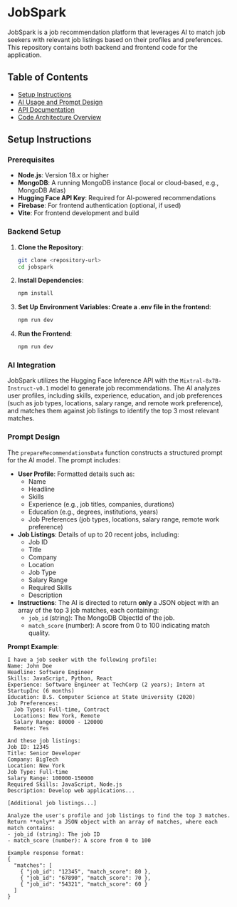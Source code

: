 # JobSpark

JobSpark is a job recommendation platform that leverages AI to match job seekers with relevant job listings based on their profiles and preferences. This repository contains both backend and frontend code for the application.

## Table of Contents

- [Setup Instructions](#setup-instructions)
- [AI Usage and Prompt Design](#ai-usage-and-prompt-design)
- [API Documentation](#api-documentation)
- [Code Architecture Overview](#code-architecture-overview)

## Setup Instructions

### Prerequisites

- **Node.js**: Version 18.x or higher
- **MongoDB**: A running MongoDB instance (local or cloud-based, e.g., MongoDB Atlas)
- **Hugging Face API Key**: Required for AI-powered recommendations
- **Firebase**: For frontend authentication (optional, if used)
- **Vite**: For frontend development and build

### Backend Setup

1. **Clone the Repository**:
   ```bash
   git clone <repository-url>
   cd jobspark
   
   
   ```
2. **Install Dependencies**:
   ```bash
   npm install
   ```
3. **Set Up Environment Variables: Create a .env file in the frontend**:
   ```bash
   npm run dev
   ```
3. **Run the Frontend**:
   ```bash
   npm run dev
   ```

### AI Integration
JobSpark utilizes the Hugging Face Inference API with the `Mixtral-8x7B-Instruct-v0.1` model to generate job recommendations. The AI analyzes user profiles, including skills, experience, education, and job preferences (such as job types, locations, salary range, and remote work preference), and matches them against job listings to identify the top 3 most relevant matches.

### Prompt Design
The `prepareRecommendationsData` function constructs a structured prompt for the AI model. The prompt includes:

- **User Profile**: Formatted details such as:
  - Name
  - Headline
  - Skills
  - Experience (e.g., job titles, companies, durations)
  - Education (e.g., degrees, institutions, years)
  - Job Preferences (job types, locations, salary range, remote work preference)
- **Job Listings**: Details of up to 20 recent jobs, including:
  - Job ID
  - Title
  - Company
  - Location
  - Job Type
  - Salary Range
  - Required Skills
  - Description
- **Instructions**: The AI is directed to return **only** a JSON object with an array of the top 3 job matches, each containing:
  - `job_id` (string): The MongoDB ObjectId of the job.
  - `match_score` (number): A score from 0 to 100 indicating match quality.

**Prompt Example**:
```text
I have a job seeker with the following profile:
Name: John Doe
Headline: Software Engineer
Skills: JavaScript, Python, React
Experience: Software Engineer at TechCorp (2 years); Intern at StartupInc (6 months)
Education: B.S. Computer Science at State University (2020)
Job Preferences: 
  Job Types: Full-time, Contract
  Locations: New York, Remote
  Salary Range: 80000 - 120000
  Remote: Yes

And these job listings:
Job ID: 12345
Title: Senior Developer
Company: BigTech
Location: New York
Job Type: Full-time
Salary Range: 100000-150000
Required Skills: JavaScript, Node.js
Description: Develop web applications...

[Additional job listings...]

Analyze the user's profile and job listings to find the top 3 matches. 
Return **only** a JSON object with an array of matches, where each match contains:
- job_id (string): The job ID
- match_score (number): A score from 0 to 100

Example response format:
{
  "matches": [
    { "job_id": "12345", "match_score": 80 },
    { "job_id": "67890", "match_score": 70 },
    { "job_id": "54321", "match_score": 60 }
  ]
}
